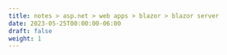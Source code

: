 ```yaml
---
title: notes > asp.net > web apps > blazor > blazor server
date: 2023-05-25T00:00:00-06:00
draft: false
weight: 1
---
```


